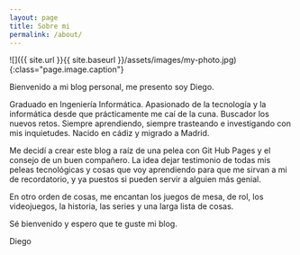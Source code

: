 ```yaml
---
layout: page
title: Sobre mi
permalink: /about/
---
```

![]({{ site.url }}{{ site.baseurl }}/assets/images/my-photo.jpg){:class="page.image.caption"}


Bienvenido a mi blog personal, me presento soy Diego.

Graduado en Ingeniería Informática. Apasionado de la tecnología y la informática desde que prácticamente me caí de la cuna. Buscador los nuevos retos. Siempre aprendiendo, siempre trasteando e investigando con mis inquietudes. Nacido en cádiz y migrado a Madrid. 

Me decidí a crear este blog a raíz de una pelea con Git Hub Pages y el consejo de un buen compañero. La idea dejar testimonio de todas mis peleas tecnológicas y cosas que voy aprendiendo para que me sirvan a mi de recordatorio, y ya puestos si pueden servir a alguien más genial.

En otro orden de cosas, me encantan los juegos de mesa, de rol, los videojuegos, la historia, las series y una larga lista de cosas.

Sé bienvenido y espero que te guste mi blog.

Diego
